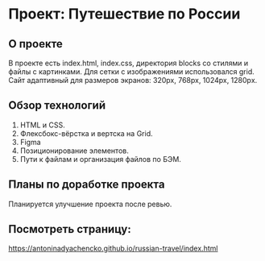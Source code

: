 # Проект: Путешествие по России

## О проекте  
В проекте есть index.html, index.css, директория blocks со стилями и файлы с картинками.  Для сетки с изображениями использовался grid.  Сайт адаптивный для размеров экранов: 320px, 768px, 1024px, 1280pх.  

## Обзор технологий  
1. HTML и CSS.
2. Флексбокс-вёрстка и вертска на Grid.
3. Figma
4. Позиционирование элементов.
5. Пути к файлам и организация файлов по БЭМ.  


## Планы по доработке проекта  
Планируется улучшение проекта после ревью.  

## Посмотреть страницу:  

https://antoninadyachencko.github.io/russian-travel/index.html